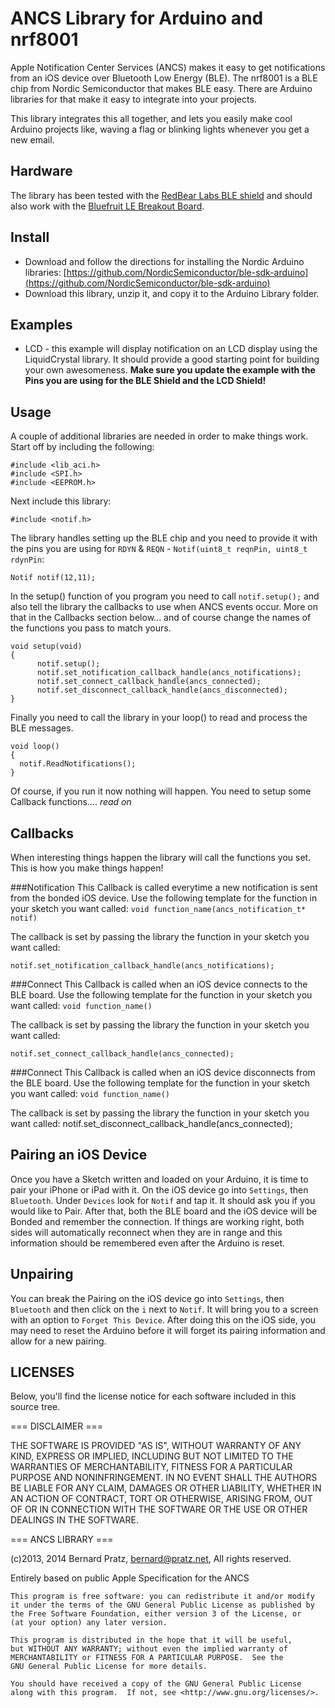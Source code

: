 ANCS Library for Arduino and nrf8001
===

Apple Notification Center Services (ANCS) makes it easy to get notifications from an iOS device over Bluetooth Low Energy (BLE). The nrf8001 is a BLE chip from Nordic Semiconductor that makes BLE easy. There are Arduino libraries for that make it easy to integrate into your projects.

This library integrates this all together, and lets you easily make cool Arduino projects like, waving a flag or blinking lights whenever you get a new email.


Hardware
--
The library has been tested with the [RedBear Labs BLE shield](http://redbearlab.com/bleshield/) and should also work with the [Bluefruit LE Breakout Board](https://www.adafruit.com/products/1697).

Install
--
 - Download and follow the directions for installing the Nordic Arduino libraries: [https://github.com/NordicSemiconductor/ble-sdk-arduino](https://github.com/NordicSemiconductor/ble-sdk-arduino)
 - Download this library, unzip it, and copy it to the Arduino Library folder.

Examples
--
 - LCD - this example will display notification on an LCD display using the LiquidCrystal library. It should provide a good starting point for building your own awesomeness. **Make sure you update the example with the Pins you are using for the BLE Shield and the LCD Shield!**

Usage
--
A couple of additional libraries are needed in order to make things work. Start off by including the following:


    #include <lib_aci.h>
    #include <SPI.h>
    #include <EEPROM.h>

Next include this library:

    #include <notif.h>

The library handles setting up the BLE chip and you need to provide it with the pins you are using for `RDYN` & `REQN` - `Notif(uint8_t reqnPin, uint8_t rdynPin`:

    Notif notif(12,11);

In the setup() function of you program you need to call `notif.setup();` and also tell the library the callbacks to use when ANCS events occur. More on that in the Callbacks section below... and of course change the names of the functions you pass to match yours.

    void setup(void)
    {
          notif.setup();
          notif.set_notification_callback_handle(ancs_notifications);
          notif.set_connect_callback_handle(ancs_connected);
          notif.set_disconnect_callback_handle(ancs_disconnected);
    }

Finally you need to call the library in your loop() to read and process the BLE messages.

    void loop()
    {
      notif.ReadNotifications();
    }

Of course, if you run it now nothing will happen. You need to setup some Callback functions.... *read on*

Callbacks
--
When interesting things happen the library will call the functions you set. This is how you make things happen!

###Notification
This Callback is called everytime a new notification is sent from the bonded iOS device. Use the following template for the function in your sketch you want called: `void function_name(ancs_notification_t* notif)`

The callback is set by passing the library the function in your sketch you want called:

    notif.set_notification_callback_handle(ancs_notifications);

###Connect
This Callback is called when an iOS device connects to the BLE board. Use the following template for the function in your sketch you want called: `void function_name()`

The callback is set by passing the library the function in your sketch you want called:

    notif.set_connect_callback_handle(ancs_connected);

###Connect
This Callback is called when an iOS device disconnects from the BLE board. Use the following template for the function in your sketch you want called: `void function_name()`


The callback is set by passing the library the function in your sketch you want called:
    notif.set_disconnect_callback_handle(ancs_connected);


Pairing an iOS Device
--
Once you have a Sketch written and loaded on your Arduino, it is time to pair your iPhone or iPad with it. On the iOS device go into `Settings`, then `Bluetooth`. Under `Devices` look for `Notif` and tap it. It should ask you if you would like to Pair. After that, both the BLE board and the iOS device will be Bonded and remember the connection. If things are working right, both sides will automatically reconnect when they are in range and this information should be remembered even after the Arduino is reset.

Unpairing
--
You can break the Pairing on the iOS device go into `Settings`, then `Bluetooth` and then click on the `i` next to `Notif`. It will bring you to a screen with an option to `Forget This Device`. After doing this on the iOS side, you may need to reset the Arduino before it will forget its pairing information and allow for a new pairing.


LICENSES
--

Below, you'll find the license notice for each software included in this source tree.

=== DISCLAIMER ===

THE SOFTWARE IS PROVIDED "AS IS", WITHOUT WARRANTY OF ANY KIND,
EXPRESS OR IMPLIED, INCLUDING BUT NOT LIMITED TO THE WARRANTIES OF
MERCHANTABILITY, FITNESS FOR A PARTICULAR PURPOSE AND NONINFRINGEMENT.
IN NO EVENT SHALL THE AUTHORS BE LIABLE FOR ANY CLAIM, DAMAGES OR
OTHER LIABILITY, WHETHER IN AN ACTION OF CONTRACT, TORT OR OTHERWISE,
ARISING FROM, OUT OF OR IN CONNECTION WITH THE SOFTWARE OR THE USE OR
OTHER DEALINGS IN THE SOFTWARE.


=== ANCS LIBRARY ===

(c)2013, 2014 Bernard Pratz, bernard@pratz.net, All rights reserved.

Entirely based on public Apple Specification for the ANCS

    This program is free software: you can redistribute it and/or modify
    it under the terms of the GNU General Public License as published by
    the Free Software Foundation, either version 3 of the License, or
    (at your option) any later version.

    This program is distributed in the hope that it will be useful,
    but WITHOUT ANY WARRANTY; without even the implied warranty of
    MERCHANTABILITY or FITNESS FOR A PARTICULAR PURPOSE.  See the
    GNU General Public License for more details.

    You should have received a copy of the GNU General Public License
    along with this program.  If not, see <http://www.gnu.org/licenses/>.
